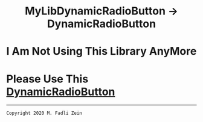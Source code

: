 <h1 align="center">
  MyLibDynamicRadioButton -> DynamicRadioButton
</h1>

# I Am Not Using This Library AnyMore

# Please Use This [DynamicRadioButton](https://github.com/gzeinnumer/DynamicRadioButton)

---

```
Copyright 2020 M. Fadli Zein
```

